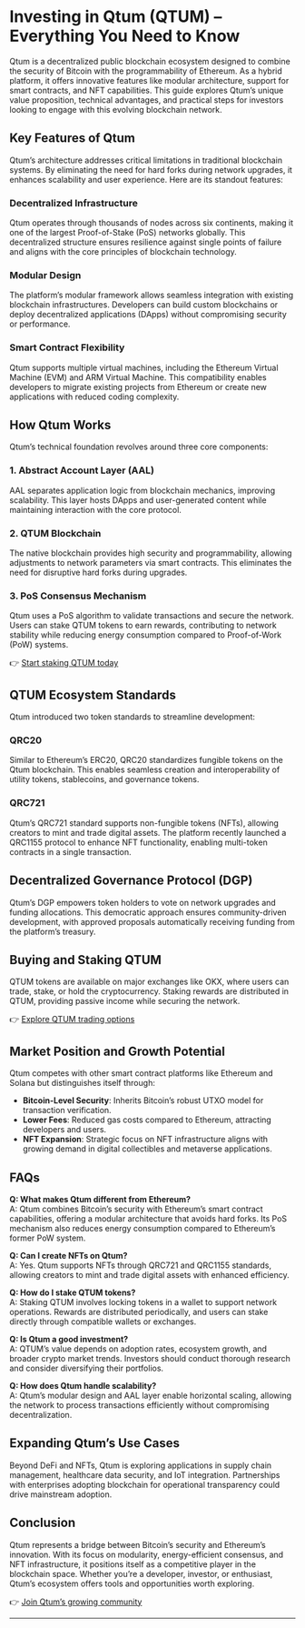 # Investing in Qtum (QTUM) – Everything You Need to Know  

Qtum is a decentralized public blockchain ecosystem designed to combine the security of Bitcoin with the programmability of Ethereum. As a hybrid platform, it offers innovative features like modular architecture, support for smart contracts, and NFT capabilities. This guide explores Qtum’s unique value proposition, technical advantages, and practical steps for investors looking to engage with this evolving blockchain network.  

## Key Features of Qtum  

Qtum’s architecture addresses critical limitations in traditional blockchain systems. By eliminating the need for hard forks during network upgrades, it enhances scalability and user experience. Here are its standout features:  

### Decentralized Infrastructure  
Qtum operates through thousands of nodes across six continents, making it one of the largest Proof-of-Stake (PoS) networks globally. This decentralized structure ensures resilience against single points of failure and aligns with the core principles of blockchain technology.  

### Modular Design  
The platform’s modular framework allows seamless integration with existing blockchain infrastructures. Developers can build custom blockchains or deploy decentralized applications (DApps) without compromising security or performance.  

### Smart Contract Flexibility  
Qtum supports multiple virtual machines, including the Ethereum Virtual Machine (EVM) and ARM Virtual Machine. This compatibility enables developers to migrate existing projects from Ethereum or create new applications with reduced coding complexity.  

## How Qtum Works  

Qtum’s technical foundation revolves around three core components:  

### 1. **Abstract Account Layer (AAL)**  
AAL separates application logic from blockchain mechanics, improving scalability. This layer hosts DApps and user-generated content while maintaining interaction with the core protocol.  

### 2. **QTUM Blockchain**  
The native blockchain provides high security and programmability, allowing adjustments to network parameters via smart contracts. This eliminates the need for disruptive hard forks during upgrades.  

### 3. **PoS Consensus Mechanism**  
Qtum uses a PoS algorithm to validate transactions and secure the network. Users can stake QTUM tokens to earn rewards, contributing to network stability while reducing energy consumption compared to Proof-of-Work (PoW) systems.  

👉 [Start staking QTUM today](https://bit.ly/okx-bonus)  

## QTUM Ecosystem Standards  

Qtum introduced two token standards to streamline development:  

### QRC20  
Similar to Ethereum’s ERC20, QRC20 standardizes fungible tokens on the Qtum blockchain. This enables seamless creation and interoperability of utility tokens, stablecoins, and governance tokens.  

### QRC721  
Qtum’s QRC721 standard supports non-fungible tokens (NFTs), allowing creators to mint and trade digital assets. The platform recently launched a QRC1155 protocol to enhance NFT functionality, enabling multi-token contracts in a single transaction.  

## Decentralized Governance Protocol (DGP)  

Qtum’s DGP empowers token holders to vote on network upgrades and funding allocations. This democratic approach ensures community-driven development, with approved proposals automatically receiving funding from the platform’s treasury.  

## Buying and Staking QTUM  

QTUM tokens are available on major exchanges like OKX, where users can trade, stake, or hold the cryptocurrency. Staking rewards are distributed in QTUM, providing passive income while securing the network.  

👉 [Explore QTUM trading options](https://bit.ly/okx-bonus)  

## Market Position and Growth Potential  

Qtum competes with other smart contract platforms like Ethereum and Solana but distinguishes itself through:  
- **Bitcoin-Level Security**: Inherits Bitcoin’s robust UTXO model for transaction verification.  
- **Lower Fees**: Reduced gas costs compared to Ethereum, attracting developers and users.  
- **NFT Expansion**: Strategic focus on NFT infrastructure aligns with growing demand in digital collectibles and metaverse applications.  

## FAQs  

**Q: What makes Qtum different from Ethereum?**  
A: Qtum combines Bitcoin’s security with Ethereum’s smart contract capabilities, offering a modular architecture that avoids hard forks. Its PoS mechanism also reduces energy consumption compared to Ethereum’s former PoW system.  

**Q: Can I create NFTs on Qtum?**  
A: Yes. Qtum supports NFTs through QRC721 and QRC1155 standards, allowing creators to mint and trade digital assets with enhanced efficiency.  

**Q: How do I stake QTUM tokens?**  
A: Staking QTUM involves locking tokens in a wallet to support network operations. Rewards are distributed periodically, and users can stake directly through compatible wallets or exchanges.  

**Q: Is Qtum a good investment?**  
A: QTUM’s value depends on adoption rates, ecosystem growth, and broader crypto market trends. Investors should conduct thorough research and consider diversifying their portfolios.  

**Q: How does Qtum handle scalability?**  
A: Qtum’s modular design and AAL layer enable horizontal scaling, allowing the network to process transactions efficiently without compromising decentralization.  

## Expanding Qtum’s Use Cases  

Beyond DeFi and NFTs, Qtum is exploring applications in supply chain management, healthcare data security, and IoT integration. Partnerships with enterprises adopting blockchain for operational transparency could drive mainstream adoption.  

## Conclusion  

Qtum represents a bridge between Bitcoin’s security and Ethereum’s innovation. With its focus on modularity, energy-efficient consensus, and NFT infrastructure, it positions itself as a competitive player in the blockchain space. Whether you’re a developer, investor, or enthusiast, Qtum’s ecosystem offers tools and opportunities worth exploring.  

👉 [Join Qtum’s growing community](https://bit.ly/okx-bonus)  

---  